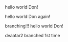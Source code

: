 hello world Don!

hello world Don again!

branching!!!
hello world Don!


dvaatar2 branched 1st time
